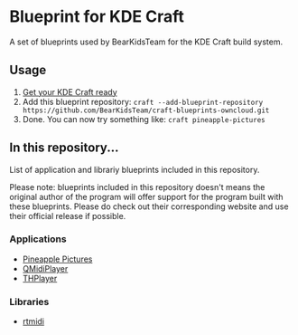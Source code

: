 # Blueprint for KDE Craft

A set of blueprints used by BearKidsTeam for the KDE Craft build system.

## Usage

1. [Get your KDE Craft ready](https://community.kde.org/Craft#Setting_up_Craft)
2. Add this blueprint repository: `craft --add-blueprint-repository https://github.com/BearKidsTeam/craft-blueprints-owncloud.git`
3. Done. You can now try something like: `craft pineapple-pictures`

## In this repository...

List of application and librariy blueprints included in this repository.

Please note: blueprints included in this repository doesn't means the original author of the program will offer support for the program built with these blueprints. Please do check out their corresponding website and use their official release if possible.

### Applications

- [Pineapple Pictures](https://github.com/BLumia/pineapple-pictures)
- [QMidiPlayer](https://github.com/chirs241097/QMidiPlayer/)
- [THPlayer](https://bearkidsteam.github.io/thplayer/)

### Libraries

- [rtmidi](https://github.com/thestk/rtmidi/)
